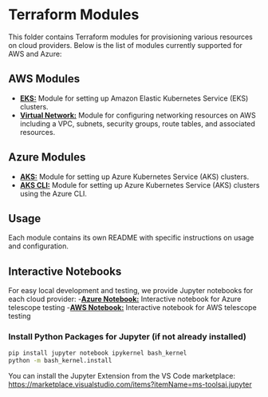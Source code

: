 # Terraform Modules

This folder contains Terraform modules for provisioning various resources on cloud providers. Below is the list of modules currently supported for AWS and Azure:

## AWS Modules

- **[EKS:](./aws/eks/README.md)** Module for setting up Amazon Elastic Kubernetes Service (EKS) clusters.
- **[Virtual Network:](./aws/virtual-network/README.md)** Module for configuring networking resources on AWS including a VPC, subnets, security groups, route tables, and associated resources.

## Azure Modules

- **[AKS:](./azure/aks/README.md)** Module for setting up Azure Kubernetes Service (AKS) clusters.
- **[AKS CLI:](./azure/aks-cli/README.md)** Module for setting up Azure Kubernetes Service (AKS) clusters using the Azure CLI.

## Usage
Each module contains its own README with specific instructions on usage and configuration.

## Interactive Notebooks

For easy local development and testing, we provide Jupyter notebooks for each cloud provider:
-**[Azure Notebook:](./azure/azure.ipynb)** Interactive notebook for Azure telescope testing
-**[AWS Notebook:](./aws/aws.ipynb)** Interactive notebook for AWS telescope testing

### Install Python Packages for Jupyter (if not already installed)
```bash
pip install jupyter notebook ipykernel bash_kernel
python -m bash_kernel.install
```
You can install the Jupyter Extension from the VS Code marketplace: https://marketplace.visualstudio.com/items?itemName=ms-toolsai.jupyter

